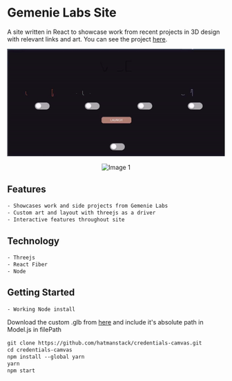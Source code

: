 # Gemenie Labs Site

A site written in React to showcase work from recent projects in 3D design with relevant links and art.  You can see the project [here](https://cg-portfolio.site/).

 <p align="center">
    <td><img src="https://github.com/HatmanStack/react-threejs-website/blob/main/public/ez.gif" alt="Image 1"></td></p>
     <p align="center">
    <td><img src="https://github.com/HatmanStack/react-threejs-website/blob/main/public/house.gif" alt="Image 1"></td></p>

## Features

    - Showcases work and side projects from Gemenie Labs
    - Custom art and layout with threejs as a driver
    - Interactive features throughout site

## Technology

    - Threejs
    - React Fiber
    - Node
    
## Getting Started

    - Working Node install

Download the custom .glb from [here](https://www.cg-portfolio.site/compressed.glb) and include it's absolute path in Model.js in filePath
    
```
git clone https://github.com/hatmanstack/credentials-camvas.git
cd credentials-camvas
npm install --global yarn
yarn
npm start
```


